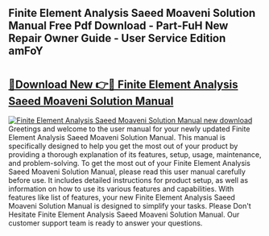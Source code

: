 ## Finite Element Analysis Saeed Moaveni Solution Manual Free Pdf Download - Part-FuH New Repair Owner Guide - User Service Edition amFoY

# <h2><a href="http://bc61689.oget.top/?id=Finite+Element+Analysis+Saeed+Moaveni+Solution+Manual">🔗Download New 👉🔴 Finite Element Analysis Saeed Moaveni Solution Manual</a></h2>

[![Finite Element Analysis Saeed Moaveni Solution Manual new download](https://i.imgur.com/5g1atiW.png)](http://bc61689.oget.top/?id=Finite+Element+Analysis+Saeed+Moaveni+Solution+Manual)
Greetings and welcome to the user manual for your newly updated Finite Element Analysis Saeed Moaveni Solution Manual. This manual is specifically designed to help you get the most out of your product by providing a thorough explanation of its features, setup, usage, maintenance, and problem-solving. To get the most out of your Finite Element Analysis Saeed Moaveni Solution Manual, please read this user manual carefully before use. It includes detailed instructions for product setup, as well as information on how to use its various features and capabilities. With features like list of features, your new Finite Element Analysis Saeed Moaveni Solution Manual is designed to simplify your tasks. Please Don't Hesitate Finite Element Analysis Saeed Moaveni Solution Manual. Our customer support team is ready to answer your questions.
